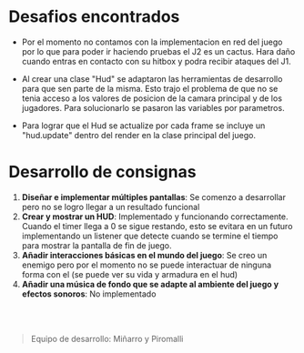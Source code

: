 # Desafios encontrados

* Por el momento no contamos con la implementacion en red del juego por lo que para poder ir haciendo pruebas el J2 es un cactus. Hara daño cuando entras en contacto con su hitbox y podra recibir ataques del J1.
  
* Al crear una clase "Hud" se adaptaron las herramientas de desarrollo para que sen parte de la misma. Esto trajo el problema de que no se tenia acceso a los valores de posicion de la camara principal y de los jugadores. Para solucionarlo se pasaron las variables por parametros.
  
* Para lograr que el Hud se actualize por cada frame se incluye un "hud.update" dentro del render en la clase principal del juego.

# Desarrollo de consignas
1. **Diseñar e implementar múltiples pantallas**: Se comenzo a desarrollar pero no se logro llegar a un resultado funcional
2. **Crear y mostrar un HUD**: Implementado y funcionando correctamente. Cuando el timer llega a 0 se sigue restando, esto se evitara en un futuro implementando un listener que detecte cuando se termine el tiempo para mostrar la pantalla de fin de juego.
3. **Añadir interacciones básicas en el mundo del juego**: Se creo un enemigo pero por el momento no se puede interactuar de ninguna forma con el (se puede ver su vida y armadura en el hud)
4. **Añadir una música de fondo que se adapte al ambiente del juego y efectos sonoros**: No implementado

<br>
<br>

> Equipo de desarrollo: Miñarro y Piromalli